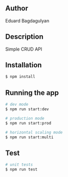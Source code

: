 ## Author
Eduard Bagdagulyan

## Description 
Simple CRUD API

## Installation
```bash
$ npm install
```

## Running the app
```bash
# dev mode
$ npm run start:dev
```
```bash
# production mode
$ npm run start:prod
```
```bash
# horizontal scaling mode
$ npm run start:multi
```

## Test
```bash
# unit tests
$ npm run test
```
